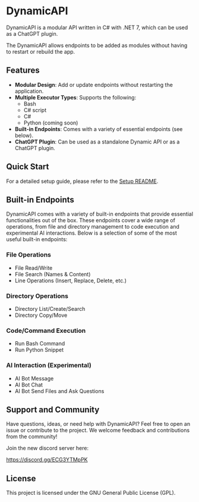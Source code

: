 # DynamicAPI

DynamicAPI is a modular API written in C# with .NET 7, which can be used as a ChatGPT plugin.

The DynamicAPI allows endpoints to be added as modules without having to restart or rebuild the app.

## Features

- **Modular Design**: Add or update endpoints without restarting the application.
- **Multiple Executor Types**: Supports the following:
  - Bash
  - C# script
  - C#
  - Python (coming soon)
- **Built-in Endpoints**: Comes with a variety of essential endpoints (see below).
- **ChatGPT Plugin**: Can be used as a standalone Dynamic API or as a ChatGPT plugin.

## Quick Start

For a detailed setup guide, please refer to the [Setup README](./docs/setup/README.md).

## Built-in Endpoints

DynamicAPI comes with a variety of built-in endpoints that provide essential functionalities out of the box. These endpoints cover a wide range of operations, from file and directory management to code execution and experimental AI interactions. Below is a selection of some of the most useful built-in endpoints:

### File Operations
- File Read/Write
- File Search (Names & Content)
- Line Operations (Insert, Replace, Delete, etc.)

### Directory Operations
- Directory List/Create/Search
- Directory Copy/Move

### Code/Command Execution
- Run Bash Command
- Run Python Snippet

### AI Interaction (Experimental)
- AI Bot Message
- AI Bot Chat
- AI Bot Send Files and Ask Questions

## Support and Community

Have questions, ideas, or need help with DynamicAPI? Feel free to open an issue or contribute to the project. We welcome feedback and contributions from the community!

Join the new discord server here:

https://discord.gg/ECG3YTMpPK

## License

This project is licensed under the GNU General Public License (GPL).
